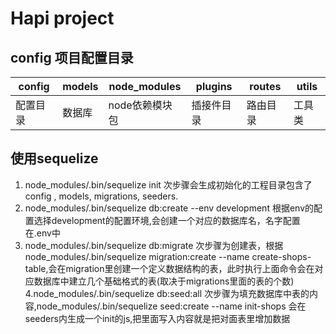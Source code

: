 # Hapi project
## config 项目配置目录
| config| models | node_modules| plugins | routes | utils | 
| --- | --- | --- | --- | --- | --- |
|配置目录|数据库|node依赖模块包|插接件目录|路由目录|工具类|
## 使用sequelize
1. node_modules/.bin/sequelize init 
次步骤会生成初始化的工程目录包含了 config , models, migrations, seeders.
2. node_modules/.bin/sequelize db:create --env development
根据env的配置选择development的配置环境,会创建一个对应的数据库名，名字配置在.env中
3. node_modules/.bin/sequelize db:migrate
次步骤为创建表，根据 node_modules/.bin/sequelize migration:create --name create-shops-table,会在migration里创建一个定义数据结构的表，此时执行上面命令会在对应数据库中建立几个基础格式的表(取决于migrations里面的表的个数)
4.node_modules/.bin/sequelize db:seed:all
次步骤为填充数据库中表的内容,node_modules/.bin/sequelize seed:create --name init-shops 会在seeders内生成一个init的js,把里面写入内容就是把对面表里增加数据